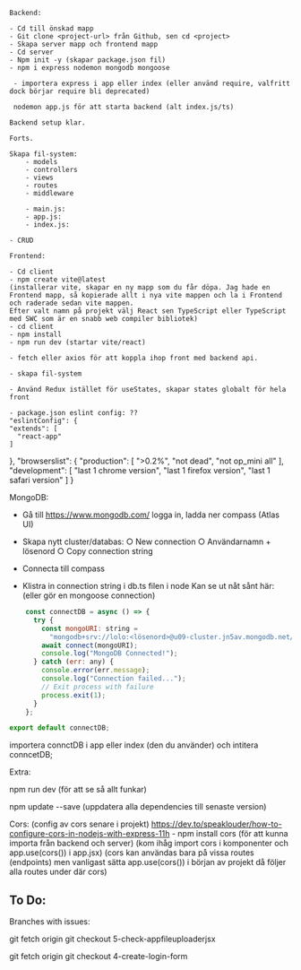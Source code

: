     
    Backend:

    - Cd till önskad mapp
    - Git clone <project-url> från Github, sen cd <project>
    - Skapa server mapp och frontend mapp
    - Cd server
    - Npm init -y (skapar package.json fil)
    - npm i express nodemon mongodb mongoose

     - importera express i app eller index (eller använd require, valfritt dock börjar require bli deprecated)

     nodemon app.js för att starta backend (alt index.js/ts)

    Backend setup klar.

    Forts.

    Skapa fil-system:
        - models
        - controllers
        - views
        - routes
        - middleware

        - main.js: 
        - app.js:
        - index.js: 

    - CRUD
    
    Frontend: 

    - Cd client
    - npm create vite@latest 
    (installerar vite, skapar en ny mapp som du får döpa. Jag hade en Frontend mapp, så kopierade allt i nya vite mappen och la i Frontend och raderade sedan vite mappen. 
    Efter valt namn på projekt välj React sen TypeScript eller TypeScript med SWC som är en snabb web compiler bibliotek)
    - cd client
    - npm install
    - npm run dev (startar vite/react)

    - fetch eller axios för att koppla ihop front med backend api.

    - skapa fil-system

    - Använd Redux istället för useStates, skapar states globalt för hela front

    - package.json eslint config: ??  
    "eslintConfig": {
    "extends": [
      "react-app"
    ]
  },
    "browserslist": {
    "production": [
      ">0.2%",
      "not dead",
      "not op_mini all"
    ],
    "development": [
      "last 1 chrome version",
      "last 1 firefox version",
      "last 1 safari version"
    ]
  }

MongoDB:

- Gå till https://www.mongodb.com/ logga in, ladda ner compass (Atlas UI)
- Skapa nytt cluster/databas:
        ○ New connection
        ○ Användarnamn + lösenord
        ○ Copy connection string 

- Connecta till compass

- Klistra in connection string i db.ts filen i node
    Kan se ut nåt sånt här: (eller gör en mongoose connection)

```js
    const connectDB = async () => {
      try {
        const mongoURI: string =
          "mongodb+srv://lolo:<lösenord>@u09-cluster.jn5av.mongodb.net/"; //ditt eget lösenord
        await connect(mongoURI);
        console.log("MongoDB Connected!");
      } catch (err: any) {
        console.error(err.message);
        console.log("Connection failed...");
        // Exit process with failure
        process.exit(1);
      }
    };

export default connectDB;
```

importera connctDB i app eller index (den du använder) och intitera conncetDB; 

Extra:

npm run dev (för att se så allt funkar)

npm update --save (uppdatera alla dependencies till senaste version)

Cors:
    (config av cors senare i projekt)
    https://dev.to/speaklouder/how-to-configure-cors-in-nodejs-with-express-11h
    - npm install cors (för att kunna importa från backend och server)
    (kom ihåg import cors i komponenter och app.use(cors()) i app.jsx)
    (cors kan användas bara på vissa routes (endpoints) men vanligast sätta app.use(cors()) i början av projekt då följer alla routes under där cors)
   

## To Do:

Branches with issues:

git fetch origin
git checkout 5-check-appfileuploaderjsx

git fetch origin
git checkout 4-create-login-form

